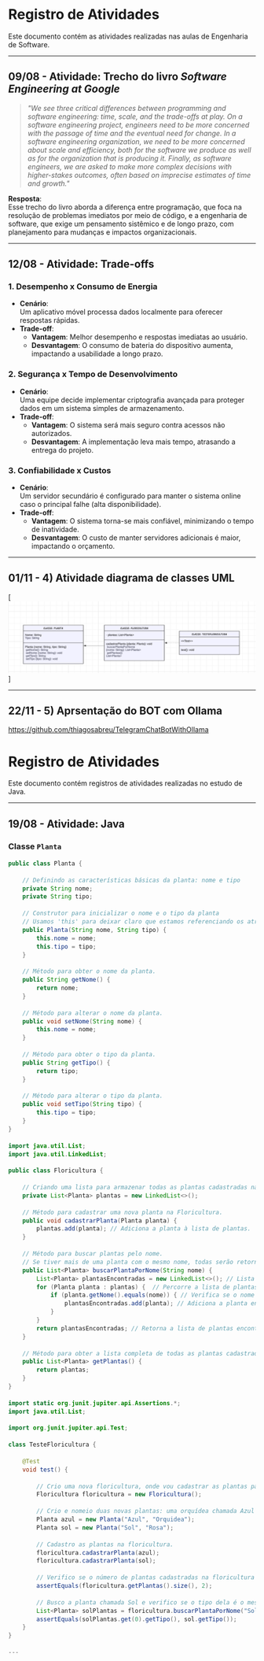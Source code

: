 # Registro de Atividades

Este documento contém as atividades realizadas nas aulas de Engenharia de Software. 

---

## 09/08 - Atividade: Trecho do livro _Software Engineering at Google_

> _"We see three critical differences between programming and software engineering: time, scale, and the trade-offs at play. On a software engineering project, engineers need to be more concerned with the passage of time and the eventual need for change. In a software engineering organization, we need to be more concerned about scale and efficiency, both for the software we produce as well as for the organization that is producing it. Finally, as software engineers, we are asked to make more complex decisions with higher-stakes outcomes, often based on imprecise estimates of time and growth."_  

**Resposta**:  
Esse trecho do livro aborda a diferença entre programação, que foca na resolução de problemas imediatos por meio de código, e a engenharia de software, que exige um pensamento sistêmico e de longo prazo, com planejamento para mudanças e impactos organizacionais.

---

## 12/08 - Atividade: Trade-offs

### 1. **Desempenho x Consumo de Energia**
- **Cenário**:  
  Um aplicativo móvel processa dados localmente para oferecer respostas rápidas.  
- **Trade-off**:  
  - **Vantagem**: Melhor desempenho e respostas imediatas ao usuário.  
  - **Desvantagem**: O consumo de bateria do dispositivo aumenta, impactando a usabilidade a longo prazo.

### 2. **Segurança x Tempo de Desenvolvimento**
- **Cenário**:  
  Uma equipe decide implementar criptografia avançada para proteger dados em um sistema simples de armazenamento.  
- **Trade-off**:  
  - **Vantagem**: O sistema será mais seguro contra acessos não autorizados.  
  - **Desvantagem**: A implementação leva mais tempo, atrasando a entrega do projeto.

### 3. **Confiabilidade x Custos**
- **Cenário**:  
  Um servidor secundário é configurado para manter o sistema online caso o principal falhe (alta disponibilidade).  
- **Trade-off**:  
  - **Vantagem**: O sistema torna-se mais confiável, minimizando o tempo de inatividade.  
  - **Desvantagem**: O custo de manter servidores adicionais é maior, impactando o orçamento.

---

## 01/11 - 4) Atividade diagrama de classes UML

[![Diagrama](https://github.com/clarol/bertoti/blob/64d8d05bb3cc1dc54e53491eb660a37b2eb40b4c/EngSoftware/uml_bertoti.png)]

---

## 22/11 - 5) Aprsentação do BOT com Ollama

https://github.com/thiagosabreu/TelegramChatBotWithOllama

# Registro de Atividades

Este documento contém registros de atividades realizadas no estudo de Java.

---

## 19/08 - Atividade: Java

### Classe `Planta`
```java
public class Planta {
    
    // Definindo as características básicas da planta: nome e tipo
    private String nome;  
    private String tipo;
    
    // Construtor para inicializar o nome e o tipo da planta 
    // Usamos 'this' para deixar claro que estamos referenciando os atributos da classe.
    public Planta(String nome, String tipo) {  
        this.nome = nome;
        this.tipo = tipo;
    }
    
    // Método para obter o nome da planta.
    public String getNome() {
        return nome;
    }
    
    // Método para alterar o nome da planta.
    public void setNome(String nome) {
        this.nome = nome;
    }
    
    // Método para obter o tipo da planta.
    public String getTipo() {
        return tipo;
    }
    
    // Método para alterar o tipo da planta.
    public void setTipo(String tipo) {
        this.tipo = tipo;
    }
}

import java.util.List;  
import java.util.LinkedList;

public class Floricultura {

    // Criando uma lista para armazenar todas as plantas cadastradas na Floricultura.
    private List<Planta> plantas = new LinkedList<>();

    // Método para cadastrar uma nova planta na Floricultura.
    public void cadastrarPlanta(Planta planta) {
        plantas.add(planta); // Adiciona a planta à lista de plantas.
    }
    
    // Método para buscar plantas pelo nome.
    // Se tiver mais de uma planta com o mesmo nome, todas serão retornadas.
    public List<Planta> buscarPlantaPorNome(String nome) {
        List<Planta> plantasEncontradas = new LinkedList<>(); // Lista para guardar as plantas encontradas.
        for (Planta planta : plantas) {  // Percorre a lista de plantas cadastradas.
            if (planta.getNome().equals(nome)) { // Verifica se o nome da planta corresponde ao nome buscado.
                plantasEncontradas.add(planta); // Adiciona a planta encontrada à lista.
            }
        }
        return plantasEncontradas; // Retorna a lista de plantas encontradas.
    }
    
    // Método para obter a lista completa de todas as plantas cadastradas na Floricultura.
    public List<Planta> getPlantas() {
        return plantas;
    }
}

import static org.junit.jupiter.api.Assertions.*;  
import java.util.List;

import org.junit.jupiter.api.Test;

class TesteFloricultura {

    @Test
    void test() {
        
        // Crio uma nova floricultura, onde vou cadastrar as plantas para os testes.
        Floricultura floricultura = new Floricultura(); 
        
        // Crio e nomeio duas novas plantas: uma orquídea chamada Azul e uma rosa chamada Sol.
        Planta azul = new Planta("Azul", "Orquidea"); 
        Planta sol = new Planta("Sol", "Rosa");
        
        // Cadastro as plantas na floricultura.
        floricultura.cadastrarPlanta(azul);
        floricultura.cadastrarPlanta(sol);
        
        // Verifico se o número de plantas cadastradas na floricultura é 2.
        assertEquals(floricultura.getPlantas().size(), 2);
        
        // Busco a planta chamada Sol e verifico se o tipo dela é o mesmo que foi definido inicialmente (rosa).
        List<Planta> solPlantas = floricultura.buscarPlantaPorNome("Sol");
        assertEquals(solPlantas.get(0).getTipo(), sol.getTipo());
    }
}

---




